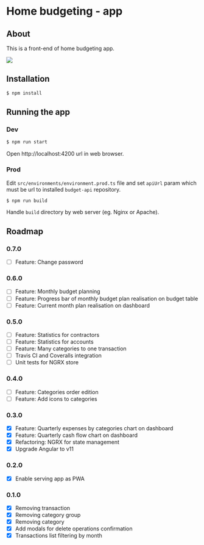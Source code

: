 # Home budgeting - app

## About

This is a front-end of home budgeting app.

![](./docs/preview.png)

## Installation

```bash
$ npm install
```

## Running the app

### Dev

```bash
$ npm run start
```

Open http://localhost:4200 url in web browser.

### Prod

Edit `src/environments/environment.prod.ts` file and set `apiUrl` param which must be url to installed `budget-api` repository.

```bash
$ npm run build
```

Handle `build` directory by web server (eg. Nginx or Apache).

## Roadmap

### 0.7.0

- [ ] Feature: Change password

### 0.6.0

- [ ] Feature: Monthly budget planning
- [ ] Feature: Progress bar of monthly budget plan realisation on budget table
- [ ] Feature: Current month plan realisation on dashboard

### 0.5.0

- [ ] Feature: Statistics for contractors
- [ ] Feature: Statistics for accounts
- [ ] Feature: Many categories to one transaction
- [ ] Travis CI and Coveralls integration
- [ ] Unit tests for NGRX store

### 0.4.0

- [ ] Feature: Categories order edition
- [ ] Feature: Add icons to categories

### 0.3.0

- [x] Feature: Quarterly expenses by categories chart on dashboard
- [x] Feature: Quarterly cash flow chart on dashboard
- [x] Refactoring: NGRX for state management
- [x] Upgrade Angular to v11

### 0.2.0

- [x] Enable serving app as PWA

### 0.1.0

- [x] Removing transaction
- [x] Removing category group
- [x] Removing category
- [x] Add modals for delete operations confirmation
- [x] Transactions list filtering by month
